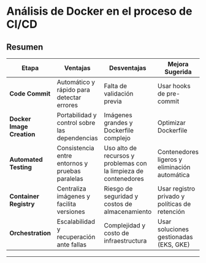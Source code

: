 # Análisis de Docker en el proceso de CI/CD

## Resumen

| Etapa                     | Ventajas                                        | Desventajas                                                      | Mejora Sugerida                                |
| ------------------------- | ----------------------------------------------- | ---------------------------------------------------------------- | ---------------------------------------------- |
| **Code Commit**           | Automático y rápido para detectar errores       | Falta de validación previa                                       | Usar hooks de pre-commit                       |
| **Docker Image Creation** | Portabilidad y control sobre las dependencias   | Imágenes grandes y Dockerfile complejo                           | Optimizar Dockerfile                           |
| **Automated Testing**     | Consistencia entre entornos y pruebas paralelas | Uso alto de recursos y problemas con la limpieza de contenedores | Contenedores ligeros y eliminación automática  |
| **Container Registry**    | Centraliza imágenes y facilita versiones        | Riesgo de seguridad y costos de almacenamiento                   | Usar registro privado y políticas de retención |
| **Orchestration**         | Escalabilidad y recuperación ante fallas        | Complejidad y costo de infraestructura                           | Usar soluciones gestionadas (EKS, GKE)         |

---
